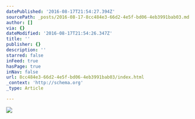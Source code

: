 ```yaml
---
datePublished: '2016-08-17T21:54:27.394Z'
sourcePath: _posts/2016-08-17-8cc484e3-66d2-4e5f-bd06-4eb3991bab03.md
author: []
via: {}
dateModified: '2016-08-17T21:54:26.347Z'
title: ''
publisher: {}
description: ''
starred: false
inFeed: true
hasPage: true
inNav: false
url: 8cc484e3-66d2-4e5f-bd06-4eb3991bab03/index.html
_context: 'http://schema.org'
_type: Article

---
```

![](https://the-grid-user-content.s3-us-west-2.amazonaws.com/b0678cd2-359d-4fe2-b55b-e2ee1a748e23.jpg)
